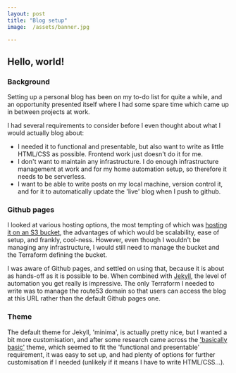 ```yaml
---
layout: post
title: "Blog setup"
image:  /assets/banner.jpg

---
```


## Hello, world!

### Background

Setting up a personal blog has been on my to-do list for quite a while, and an opportunity presented itself where I had some spare time which came up in between projects at work. 

I had several requirements to consider before I even thought about what I would actually blog about:
- I needed it to functional and presentable, but also want to write as little HTML/CSS as possible. Frontend work just doesn't do it for me.
- I don't want to maintain any infrastructure. I do enough infrastructure management at work and for my home automation setup, so therefore it needs to be serverless.
- I want to be able to write posts on my local machine, version control it, and for it to automatically update the 'live' blog when I push to github. 

### Github pages

I looked at various hosting options, the most tempting of which was [hosting it on an S3 bucket](https://docs.aws.amazon.com/AmazonS3/latest/userguide/WebsiteHosting.html), the advantages of which would be scalability, ease of setup, and frankly, cool-ness. However, even though I wouldn't be managing any infrastructure, I would still need to manage the bucket and the Terraform defining the bucket. 

I was aware of Github pages, and settled on using that, because it is about as hands-off as it is possible to be. When combined with [Jekyll](https://jekyllrb.com/), the level of automation you get really is impressive. The only Terraform I needed to write was to manage the route53 domain so that users can access the blog at this URL rather than the default Github pages one. 

### Theme

The default theme for Jekyll, 'minima', is actually pretty nice, but I wanted a bit more customisation, and after some research came across the ['basically basic'](https://github.com/mmistakes/jekyll-theme-basically-basic) theme, which seemed to fit the 'functional and presentable' requirement, it was easy to set up, and had plenty of options for further customisation if I needed (unlikely if it means I have to write HTML/CSS...).

